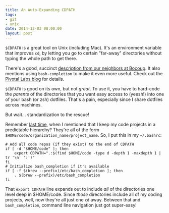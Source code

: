 ```yaml
---
title: An Auto-Expanding CDPATH
tags:
- git
- unix
date: 2014-12-03 08:00:00
layout: post
---
```


`$CDPATH` is a great tool on Unix (including Mac).  It's an environment variable that improves `cd`, by letting you go to certain "far-away" directories without typing the whole path to get there.  

There's a good, succinct [description from our neighbors at Bocoup](http://bocoup.com/weblog/shell-hacking-cdpath/).  It also mentions using `bash-completion` to make it even more useful.  Check out the [Pivotal Labs blog](http://pivotallabs.com/cdpath-bash-completion-in-osx/) for details.

`$CDPATH` is good on its own, but not *great*.  To use it, you have to hard-code the *parents* of the directories that you want easy access to (yeesh!) into one of your bash (or zsh) dotfiles.  That's a pain, especially since I share dotfiles across machines.

But wait&hellip; standardization to the rescue! 

Remember [last time](http://blog.bobgilmore.name/2014/12/01/organizing-code.html), when I mentioned that I keep my code projects in a predictable hierarchy?  They're all of the form `$HOME/code/organization_name/project_name`.  So, I put this in my `~/.bashrc`:

    # Add all code repos (if they exist) to the end of CDPATH
    if [ -d "$HOME/code" ]; then
        export CDPATH=".:$(find $HOME/code -type d -depth 1 -maxdepth 1 | tr '\n' ':')"
    fi
    # Initialize bash_completion if it's available
    if [ -f $(brew --prefix)/etc/bash_completion ]; then
        . $(brew --prefix)/etc/bash_completion
    fi

That `export CDPATH` line expands out to include *all* of the directories one level deep in $HOME/code. Since *those* directories include all of my coding projects, well, now they're all just one `cd` away.  Between that and `bash_completion`, command line navigation just got super-easy!
